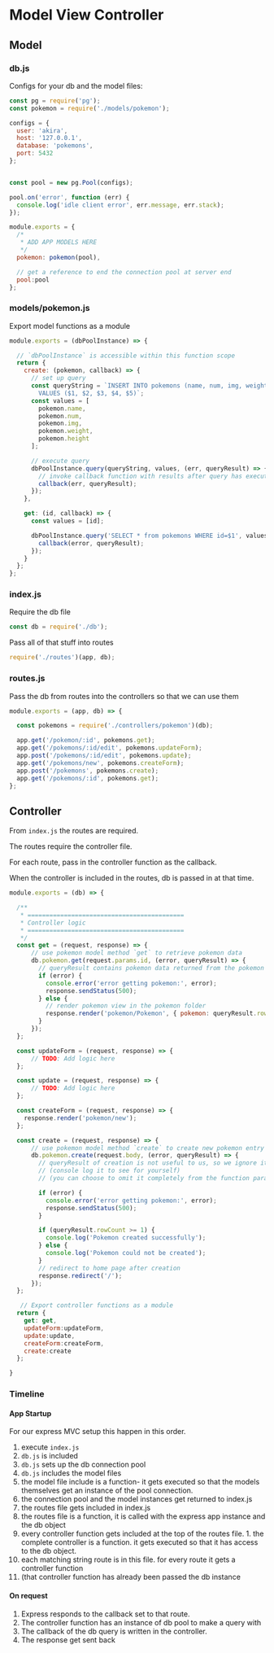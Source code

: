 # Model View Controller

## Model

### db.js
Configs for your db and the model files:

```js
const pg = require('pg');
const pokemon = require('./models/pokemon');

configs = {
  user: 'akira',
  host: '127.0.0.1',
  database: 'pokemons',
  port: 5432
};


const pool = new pg.Pool(configs);

pool.on('error', function (err) {
  console.log('idle client error', err.message, err.stack);
});

module.exports = {
  /*
   * ADD APP MODELS HERE
   */
  pokemon: pokemon(pool),

  // get a reference to end the connection pool at server end
  pool:pool
};
```

### models/pokemon.js

Export model functions as a module
```js
module.exports = (dbPoolInstance) => {

  // `dbPoolInstance` is accessible within this function scope
  return {
    create: (pokemon, callback) => {
      // set up query
      const queryString = `INSERT INTO pokemons (name, num, img, weight, height)
        VALUES ($1, $2, $3, $4, $5)`;
      const values = [
        pokemon.name,
        pokemon.num,
        pokemon.img,
        pokemon.weight,
        pokemon.height
      ];

      // execute query
      dbPoolInstance.query(queryString, values, (err, queryResult) => {
        // invoke callback function with results after query has executed
        callback(err, queryResult);
      });
    },

    get: (id, callback) => {
      const values = [id];

      dbPoolInstance.query('SELECT * from pokemons WHERE id=$1', values, (error, queryResult) => {
        callback(error, queryResult);
      });
    }
  };
};
```


### index.js

Require the db file
```js
const db = require('./db');
```

Pass all of that stuff into routes
```js
require('./routes')(app, db);
```

### routes.js

Pass the db from routes into the controllers so that we can use them

```js
module.exports = (app, db) => {

  const pokemons = require('./controllers/pokemon')(db);

  app.get('/pokemon/:id', pokemons.get);
  app.get('/pokemons/:id/edit', pokemons.updateForm);
  app.post('/pokemons/:id/edit', pokemons.update);
  app.get('/pokemons/new', pokemons.createForm);
  app.post('/pokemons', pokemons.create);
  app.get('/pokemons/:id', pokemons.get);
};
```

## Controller

From `index.js` the routes are required.

The routes require the controller file.

For each route, pass in the controller function as the callback.

When the controller is included in the routes, db is passed in at that time.

```js
module.exports = (db) => {

  /**
   * ===========================================
   * Controller logic
   * ===========================================
   */
  const get = (request, response) => {
      // use pokemon model method `get` to retrieve pokemon data
      db.pokemon.get(request.params.id, (error, queryResult) => {
        // queryResult contains pokemon data returned from the pokemon model
        if (error) {
          console.error('error getting pokemon:', error);
          response.sendStatus(500);
        } else {
          // render pokemon view in the pokemon folder
          response.render('pokemon/Pokemon', { pokemon: queryResult.rows[0] });
        }
      });
  };

  const updateForm = (request, response) => {
      // TODO: Add logic here
  };

  const update = (request, response) => {
      // TODO: Add logic here
  };

  const createForm = (request, response) => {
    response.render('pokemon/new');
  };

  const create = (request, response) => {
      // use pokemon model method `create` to create new pokemon entry in db
      db.pokemon.create(request.body, (error, queryResult) => {
        // queryResult of creation is not useful to us, so we ignore it
        // (console log it to see for yourself)
        // (you can choose to omit it completely from the function parameters)

        if (error) {
          console.error('error getting pokemon:', error);
          response.sendStatus(500);
        }

        if (queryResult.rowCount >= 1) {
          console.log('Pokemon created successfully');
        } else {
          console.log('Pokemon could not be created');
        }
        // redirect to home page after creation
        response.redirect('/');
      });
  };

   // Export controller functions as a module
  return {
    get: get,
    updateForm:updateForm,
    update:update,
    createForm:createForm,
    create:create
  };

}
```


### Timeline

#### App Startup
For our express MVC setup this happen in this order.

1. execute `index.js`
1. `db.js` is included
  1. `db.js` sets up the db connection pool
  1. `db.js` includes the model files
  1. the model file include is a function- it gets executed so that the models themselves get an instance of the pool connection.
  1. the connection pool and the model instances get returned to index.js
1.  the routes file gets included in index.js
  1. the routes file is a function, it is called with the express app instance and the db object
  1. every controller function gets included at the top of the routes file.
    1. the complete controller is a function. it gets executed so that it has access to the db object.
  1. each matching string route is in this file. for every route it gets a controller function
  1. (that controller function has already been passed the db instance


#### On request
1. Express responds to the callback set to that route.
1. The controller function has an instance of db pool to make a query with
1. The callback of the db query is written in the controller.
1. The response get sent back


